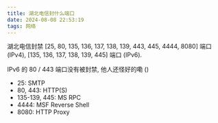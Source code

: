 ```yaml
---
title: 湖北电信封什么端口
date: 2024-08-08 22:53:19
tags: 网络
---
```


湖北电信封禁 [25, 80, 135, 136, 137, 138, 139, 443, 445, 4444, 8080] 端口 (IPv4), [135, 136, 137, 138, 139, 445] 端口 (IPv6).

IPv6 的 80 / 443 端口没有被封禁, 他人还怪好的嘞 ()

<!-- more -->

- 25: SMTP
- 80, 443: HTTP(S)
- 135-139, 445: MS RPC
- 4444: MSF Reverse Shell
- 8080: HTTP Proxy
